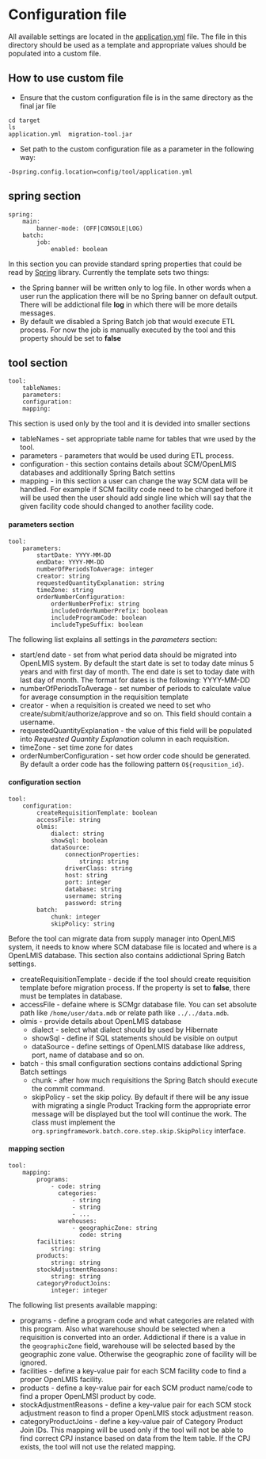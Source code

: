 # Configuration file
All available settings are located in the [application.yml](application.yml) file. The file in this directory should be used as a template and appropriate values should be populated into a custom file.

## How to use custom file
* Ensure that the custom configuration file is in the same directory as the final jar file
```
cd target
ls
application.yml  migration-tool.jar
```
* Set path to the custom configuration file as a parameter in the following way:
```
-Dspring.config.location=config/tool/application.yml
```
## spring section
```
spring:
    main:
        banner-mode: (OFF|CONSOLE|LOG)
    batch:
        job:
            enabled: boolean
```
In this section you can provide standard spring properties that could be read by [Spring](https://spring.io/) library. Currently the template sets two things:
* the Spring banner will be written only to log file. In other words when a user run the application there will be no Spring banner on default output. There will be addictional file **log** in which there will be more details messages.
* By default we disabled a Spring Batch job that would execute ETL process. For now the job is manually executed by the tool and this property should be set to **false**
## tool section
```
tool:
    tableNames:
    parameters:
    configuration:
    mapping:
```
This section is used only by the tool and it is devided into smaller sections
* tableNames - set appropriate table name for tables that wre used by the tool.
* parameters - parameters that would be used during ETL process.
* configuration - this section contains details about SCM/OpenLMIS databases and additionally Spring Batch settins
* mapping - in this section a user can change the way SCM data will be handled. For example if SCM facility code need to be changed before it will be used then the user should add single line which will say that the given facility code should changed to another facility code.

#### parameters section
```
tool:
    parameters:
        startDate: YYYY-MM-DD
        endDate: YYYY-MM-DD
        numberOfPeriodsToAverage: integer
        creator: string
        requestedQuantityExplanation: string
        timeZone: string
        orderNumberConfiguration:
            orderNumberPrefix: string
            includeOrderNumberPrefix: boolean
            includeProgramCode: boolean
            includeTypeSuffix: boolean
```
The following list explains all settings in the *parameters* section:
* start/end date - set from what period data should be migrated into OpenLMIS system. By default the start date is set to today date minus 5 years and with first day of month. The end date is set to today date with last day of month. The format for dates is the following: YYYY-MM-DD
* numberOfPeriodsToAverage - set number of periods to calculate value for average consumption in the requisition template
* creator - when a requisition is created we need to set who create/submit/authorize/approve and so on. This field should contain a username.
* requestedQuantityExplanation - the value of this field will be populated into *Requested Quantity Explanation* column in each requisition.
* timeZone - set time zone for dates
* orderNumberConfiguration - set how order code should be generated. By default a order code has the following pattern ```O${requsition_id}```.

#### configuration section
```
tool:
    configuration:
        createRequisitionTemplate: boolean
        accessFile: string
        olmis:
            dialect: string
            showSql: boolean
            dataSource:
                connectionProperties:
                    string: string
                driverClass: string
                host: string
                port: integer
                database: string
                username: string
                password: string
        batch:
            chunk: integer
            skipPolicy: string
```
Before the tool can migrate data from supply manager into OpenLMIS system, it needs to know where SCM database file is located and where is a OpenLMIS database. This section also contains addictional Spring Batch settings.

* createRequisitionTemplate - decide if the tool should create requisition template before migration process. If the property is set to **false**, there must be templates in database.
* accessFile - defaine where is SCMgr database file. You can set absolute path like ```/home/user/data.mdb``` or relate path like ```../../data.mdb```.
* olmis - provide details about OpenLMIS database
  * dialect - select what dialect should by used by Hibernate
  * showSql - define if SQL statements should be visible on output
  * dataSource - define settings of OpenLMIS database like address, port, name of database and so on.
* batch - this small configuration sections contains addictional Spring Batch settings
  * chunk - after how much requisitions the Spring Batch should execute the commit command.
  * skipPolicy - set the skip policy. By default if there will be any issue with migrating a single Product Tracking form the appropriate error message will be displayed but the tool will continue the work. The class must implement the ```org.springframework.batch.core.step.skip.SkipPolicy``` interface.
  
#### mapping section
```
tool:
    mapping:
        programs:
            - code: string
              categories:
                  - string
                  - string
                  - ...
              warehouses:
                  - geographicZone: string
                    code: string
        facilities:
            string: string
        products:
            string: string
        stockAdjustmentReasons:
            string: string
        categoryProductJoins:
            integer: integer
```
The following list presents available mapping:

* programs - define a program code and what categories are related with this program. Also what warehouse should be selected when a requisition is converted into an order. Addictional if there is a value in the ```geographicZone``` field, warehouse will be selected based by the geographic zone value. Otherwise the geographic zone of facility will be ignored.
* facilities - define a key-value pair for each SCM facility code to find a proper OpenLMIS facility.
* products - define a key-value pair for each SCM product name/code to find a proper OpenLMSI product by code.
* stockAdjustmentReasons - define a key-value pair for each SCM stock adjustment reason to find a proper OpenLMIS stock adjustment reason.
* categoryProductJoins - define a key-value pair of Category Product Join IDs. This mapping will be used only if the tool will not be able to find correct CPJ instance based on data from the Item table. If the CPJ exists, the tool will not use the related mapping.
